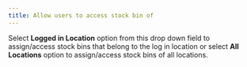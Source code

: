 ```yaml
---
title: Allow users to access stock bin of
---
```



Select **Logged in Location** option  from this drop down field to assign/access stock bins that belong to the  log in location or select **All Locations**  option to assign/access stock bins of all locations.
